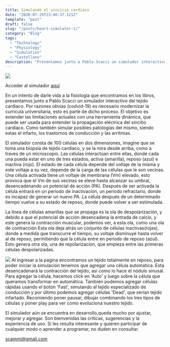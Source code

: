 ```yaml
---
title: Simulando el sincicio cardiaco
date: "2020-07-29T23:46:37.121Z"
template: "post"
draft: false
slug: "/posts/heart-simulator-1/"
category: "Blog"
tags:
  - "Technology"
  - "Physiology"
  - "Simulation"
  - "Castellano"
description: "Presentamos junto a Pablo Scacci un simulador interactivo del sincicio cardiaco."
---
```

![](https://media3.giphy.com/media/dC9uaHvVipCYMzeSNc/giphy.gif)


Acceder al simulador [aqui](https://scacchipa.github.io/heartsimulator/index.html)

En un intento de darle vida a la fisiología que encontramos en los libros, presentamos junto a Pablo Scacci un simulador interactivo del tejido cardiaco. Por razones obvias (codvid-19) es necesario modernizar la curricula universitaria, esto es parte de dicho proceso. El objetivo es extender las limitaciones actuales con una herramienta dinámica, que puede ser usada para entender la propagación eléctrica del sincitio cardiaco. Como también simular posibles patologías del mismo, siendo estas el infarto, los trastornos de conducción y las arritmias.

El simulador consta de 100 células en dos dimensiones, imagine que se toma una biopsia de tejido cardiaco, y se la mira desde arriba, como a traves de un microscopio. Las células interactúan entre ellas, donde cada una pueda estar en uno de tres estados, activa (amarilla), reposo (azul) e inactiva (rojo). El estado de cada célula depende del voltaje de la misma y este voltaje a su vez, depende de la carga de las células que le son vecinas.
Una célula activada tiene un voltaje de membrana (Vm) elevado, esto provoca que el Vm de sus vecinas se eleve hasta alcanzar su umbral, desencadenando  un potencial de acción (PA). Después de ser activada la célula entrará en un periodo de inactivación, un periodo refractario, donde es incapaz de generar un nuevo PA. La célula después de un determinado tiempo vuelve a su estado de reposo, donde puede volver a ser estimulada.

La línea de células amarillas que se propaga es la ola de despolarización, y debido a que el potencial de acción desencadena la entrada de calcio, y este genera la contracción muscular, podemos ver, a esta ola, como una ola de contracción Esta ola deja atrás un conjunto de células inactivas(rojas), donde a medida que transcurre el tiempo, su voltaje disminuye hasta volver al de reposo, permitiendo que la célula entre en periodo de reposo (azul). Esto genera otra ola, una de repolarizacion, que empieza entre las primeras células despolarizadas.

![](/hear-simulator-1/botonera.png)
Al ingresar a la pagina encontramos  un tejido totalmente en reposo, para poder iniciar la simulación tenemos que agregar una célula automática. Esta desencadenará la contracción del tejido, así como lo hace el nódulo sinusal. Para agregar la célula, hacemos click en 'Auto' y luego sobre la célula que queramos transformar en automática. También podemos agregar células rápidas usando el botón 'Fast', simulando al tejido especializado de conducción y por último podemos agregar células 'Dead', que serian tejido infartado. Recomiendo poner pausar, dibujar combinando los tres tipos de células y poner play para ver como evoluciona nuestro tejido.

El simulador aún se encuentra en desarrollo,queda mucho por ajustar, mejorar y agregar. Son bienvenidas las criticas, sugerencias y la experiencia de uso. Si les resulta interesante y quieren participar de cualquier modo o aprender a programar, no duden en consultar. 
  
  scammi@gmail.com 


